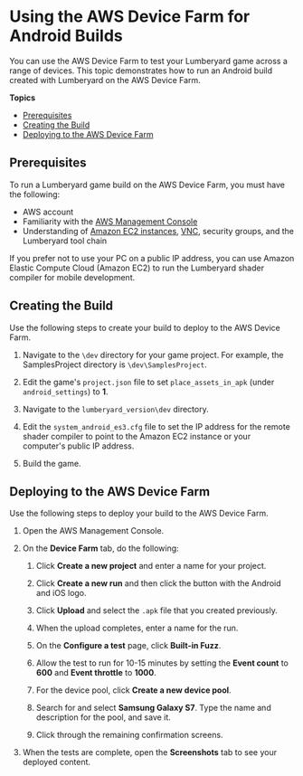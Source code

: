 # Using the AWS Device Farm for Android Builds<a name="android-builds-aws-device-farm"></a>

You can use the AWS Device Farm to test your Lumberyard game across a range of devices\. This topic demonstrates how to run an Android build created with Lumberyard on the AWS Device Farm\.

**Topics**
+ [Prerequisites](#android-builds-aws-device-farm-prerequisites)
+ [Creating the Build](#android-builds-aws-device-farm-creating-build)
+ [Deploying to the AWS Device Farm](#android-builds-deploying-aws-device-farm)

## Prerequisites<a name="android-builds-aws-device-farm-prerequisites"></a>

To run a Lumberyard game build on the AWS Device Farm, you must have the following:
+ AWS account
+ Familiarity with the [AWS Management Console](https://console.aws.amazon.com/)
+ Understanding of [Amazon EC2 instances](https://docs.aws.amazon.com/AWSEC2/latest/WindowsGuide/Instances.html), [VNC](https://www.realvnc.com/docs/), security groups, and the Lumberyard tool chain

If you prefer not to use your PC on a public IP address, you can use Amazon Elastic Compute Cloud \(Amazon EC2\) to run the Lumberyard shader compiler for mobile development\.

## Creating the Build<a name="android-builds-aws-device-farm-creating-build"></a>

Use the following steps to create your build to deploy to the AWS Device Farm\.

1. Navigate to the `\dev` directory for your game project\. For example, the SamplesProject directory is `\dev\SamplesProject`\.

1. Edit the game's `project.json` file to set `place_assets_in_apk` \(under `android_settings`\) to **1**\.

1. Navigate to the `lumberyard_version\dev` directory\.

1. Edit the `system_android_es3.cfg` file to set the IP address for the remote shader compiler to point to the Amazon EC2 instance or your computer's public IP address\.

1. Build the game\.

## Deploying to the AWS Device Farm<a name="android-builds-deploying-aws-device-farm"></a>

Use the following steps to deploy your build to the AWS Device Farm\.

1. Open the AWS Management Console\.

1. On the **Device Farm** tab, do the following:

   1. Click **Create a new project** and enter a name for your project\.

   1. Click **Create a new run** and then click the button with the Android and iOS logo\.

   1. Click **Upload** and select the `.apk` file that you created previously\.

   1. When the upload completes, enter a name for the run\.

   1. On the **Configure a test** page, click **Built\-in Fuzz**\.

   1. Allow the test to run for 10\-15 minutes by setting the **Event count** to **600** and **Event throttle** to **1000**\.

   1. For the device pool, click **Create a new device pool**\.

   1. Search for and select **Samsung Galaxy S7**\. Type the name and description for the pool, and save it\.

   1. Click through the remaining confirmation screens\.

1. When the tests are complete, open the **Screenshots** tab to see your deployed content\.